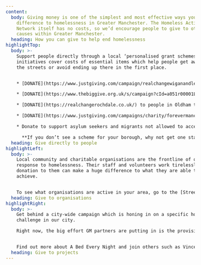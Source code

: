```yaml
---
content:
  body: Giving money is one of the simplest and most effective ways you can make a
    difference to homelessness in Greater Manchester. The Homeless Action
    Network itself has no costs, so we’d encourage people to give to other
    causes within Greater Manchester.
  heading: How you can give to help end homelessness
highlightTop:
  body: >-
    Support people directly through a local ‘personalised grant schemes’. These
    initiatives cover costs of essential items which help people get away from
    the streets or avoid ending up there in the first place.


    * [DONATE](https://www.justgiving.com/campaign/realchangewiganandleigh) to people who are homeless or at risk in Wigan & Leigh, through the [Real Change Wigan & Leigh](https://realchangewiganandleigh.co.uk/) campaign

    * [DONATE](https://www.thebiggive.org.uk/s/campaign?cId=a051r00001LjKtPAAV) to people in Rochdale through **[Real Change Rochdale](https://realchangerochdale.co.uk/)**

    * [DONATE](https://realchangerochdale.co.uk/) to people in Oldham through [Real Change Oldham](https://realchangeoldham.co.uk/)

    * [DONATE](https://www.justgiving.com/campaigns/charity/forevermanchester/bigchangemcr) to people in Manchester through [Big Change Mcr](http://bigchangemcr.co.uk/)

    * Donate to support asylum seekers and migrants not allowed to access state support through the [Migrant Destitution Fund](https://streetsupport.net/manchester/migrant-destitution-fund/)

      **If you don’t see a scheme for your borough, why not get one started? A toolkit for setting up ‘Real Change’ developed by partners Riverside Housing Group is from the [Street Support](https://news.streetsupport.net/tag/real-change/) and [Homeless Link](https://www.homeless.org.uk/real-change-toolkit) websites.**
  heading: Give directly to people
highlightLeft:
  body: >-
    Local community and charitable organisations are the frontline of our
    response to homelessness. Their staff and volunteers work tirelessly, and a
    donation to them can make a huge difference to what they are able to
    achieve.


    To see what organisations are active in your area, go to the [Street Support website](https://streetsupport.net).
  heading: Give to organisations
highlightRight:
  body: >-
    Get behind a city-wide campaign which is honing in on a specific homeless
    challenge in our city.

    Right now, the big effort GM partners are putting in is the provision of emergency night shelters as a first step off the streets (and so no one sleeps out in the cold).


    Find out more about A Bed Every Night and join others such as Vincent Kompany and the Mayor of Greater Manchester by donating [here](https://bedeverynight.co.uk/).
  heading: Give to projects
---
```


